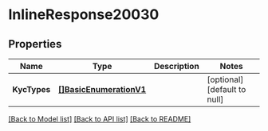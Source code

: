 # InlineResponse20030

## Properties
Name | Type | Description | Notes
------------ | ------------- | ------------- | -------------
**KycTypes** | [**[]BasicEnumerationV1**](Basic_enumeration.v1.md) |  | [optional] [default to null]

[[Back to Model list]](../README.md#documentation-for-models) [[Back to API list]](../README.md#documentation-for-api-endpoints) [[Back to README]](../README.md)

